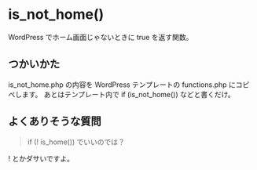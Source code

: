 is_not_home()
===========

WordPress でホーム画面じゃないときに true を返す関数。

つかいかた
----------

is_not_home.php の内容を WordPress テンプレートの functions.php にコピペします。
あとはテンプレート内で if (is_not_home()) などと書くだけ。

よくありそうな質問
-----------------

> if (! is_home()) でいいのでは？

! とかダサいですよ。

